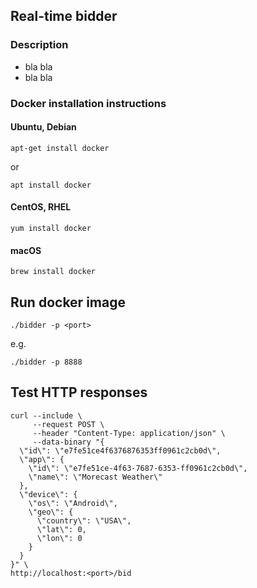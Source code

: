 ## Real-time bidder 

### Description

- bla bla
- bla bla


### Docker installation instructions
#### Ubuntu, Debian
```
apt-get install docker
```
or
```
apt install docker
```
#### CentOS, RHEL
```
yum install docker
```
#### macOS
```
brew install docker
```

## Run docker image
```
./bidder -p <port>
```
e.g.
```
./bidder -p 8888
```

## Test HTTP responses
```
curl --include \
     --request POST \
     --header "Content-Type: application/json" \
     --data-binary "{
  \"id\": \"e7fe51ce4f6376876353ff0961c2cb0d\",
  \"app\": {
    \"id\": \"e7fe51ce-4f63-7687-6353-ff0961c2cb0d\",
    \"name\": \"Morecast Weather\"
  },
  \"device\": {
    \"os\": \"Android\",
    \"geo\": {
      \"country\": \"USA\",
      \"lat\": 0,
      \"lon\": 0
    }
  }
}" \
http://localhost:<port>/bid
```
